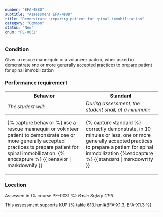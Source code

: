 ```yaml
---
number: "EFA-4B8D"
subtitle: "Assessment EFA-4B8D"
title: "Demonstrate preparing patient for spinal immobilization"
category: "Common"
status: "New"
cnum: "PE-0031"
---
```

### Condition

Given a rescue mannequin or a volunteer patient, when asked to demonstrate one or more generally accepted practices to prepare patient for spinal immobilization

### Performance requirement 

<table width='100%' class='Guidelines'>
 <thead>
 <tr>
     <th class='thirty'>Behavior</th>
     <th class='seventy'>Standard</th>
 </tr>
 <tr>
     <td><em>The student will:</em></td>
     <td><em>During assessment, the student shall, at a minimum:</em></td>
 </tr>
 </thead>
 <tbody>
 

<tr><td>

{% capture behavior %}
use a rescue mannequin or volunteer patient to demonstrate one or more generally accepted practices to prepare patient for spinal immobilization.
{% endcapture %}
{{ behavior | markdownify }}

</td><td>

{% capture standard %}
correctly demonstrate, in 10 minutes or less,  one or more generally accepted practices to prepare a patient for spinal immobilization
{%endcapture %}
{{ standard | markdownify }}

</td></tr>



 </tbody>
 </table>

### Location

Assessed in  {% course  PE-0031 %}  *Basic Safety CPR*.

This assessment supports KUP {% table 613.html#BFA-X1.3, BFA-X1.3 %}

***

